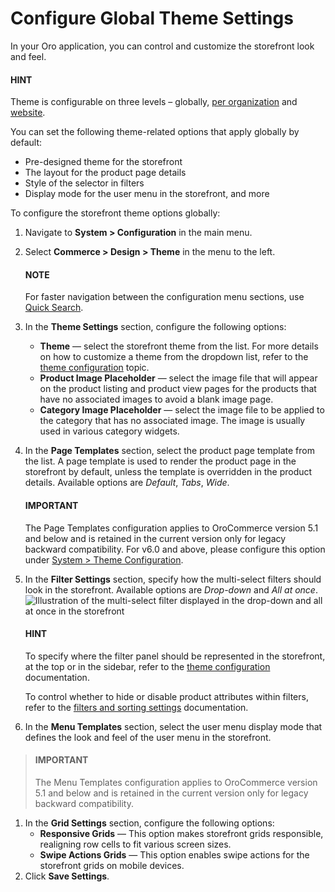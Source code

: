 <a id="configuration-commerce-design-theme"></a>

# Configure Global Theme Settings

In your Oro application, you can control and customize the storefront look and feel.

#### HINT
Theme is configurable on three levels – globally, [per organization](../../../user-management/organizations/org-configuration/commerce/design/organization-theme.md#configuration-commerce-design-theme-theme-settings-organization) and [website](../../../websites/web-configuration/commerce/design/website-theme.md#configuration-commerce-design-theme-theme-settings-website).

You can set the following theme-related options that apply globally by default:

* Pre-designed theme for the storefront
* The layout for the product page details
* Style of the selector in filters
* Display mode for the user menu in the storefront, and more

To configure the storefront theme options globally:

1. Navigate to **System > Configuration** in the main menu.
2. Select **Commerce > Design > Theme** in the menu to the left.

   #### NOTE
   For faster navigation between the configuration menu sections, use [Quick Search](../../quick-search.md#user-guide-system-configuration-quick-search).
3. In the **Theme Settings** section, configure the following options:
   * **Theme** — select the storefront theme from the list. For more details on how to customize a theme from the dropdown list, refer to the [theme configuration](../../../theme-configuration/index.md#back-office-theme-configuration) topic.
   * **Product Image Placeholder** — select the image file that will appear on the product listing and product view pages for the products that have no associated images to avoid a blank image page.
   * **Category Image Placeholder** — select the image file to be applied to the category that has no associated image. The image is usually used in various category widgets.
4. In the **Page Templates** section, select the product page template from the list. A page template is used to render the product page in the storefront by default, unless the template is overridden in the product details. Available options are *Default*, *Tabs*, *Wide*.

   #### IMPORTANT
   The Page Templates configuration applies to OroCommerce version 5.1 and below and is retained in the current version only for legacy backward compatibility. For v6.0 and above, please configure this option under [System > Theme Configuration](../../../theme-configuration/index.md#back-office-theme-configuration).
5. In the **Filter Settings** section, specify how the multi-select filters should look in the storefront. Available options are *Drop-down* and *All at once*.
   ![Illustration of the multi-select filter displayed in the drop-down and all at once in the storefront](user/img/system/config_commerce/design/filter_settings_dropdown.png)

   #### HINT
   To specify where the filter panel should be represented in the storefront, at the top or in the sidebar, refer to the [theme configuration](../../../theme-configuration/index.md#back-office-theme-configuration) documentation.

   To control whether to hide or disable product attributes within filters, refer to the [filters and sorting settings](../catalog/global-filters-sorters.md#configuration-guide-commerce-configuration-catalog-filters-sorters) documentation.
6. In the **Menu Templates** section, select the user menu display mode that defines the look and feel of the user menu in the storefront.

> #### IMPORTANT
> The Menu Templates configuration applies to OroCommerce version 5.1 and below and is retained in the current version only for legacy backward compatibility.
1. In the **Grid Settings** section, configure the following options:
   * **Responsive Grids** — This option makes storefront grids responsible, realigning row cells to fit various screen sizes.
   * **Swipe Actions Grids** — This option enables swipe actions for the storefront grids on mobile devices.
2. Click **Save Settings**.
